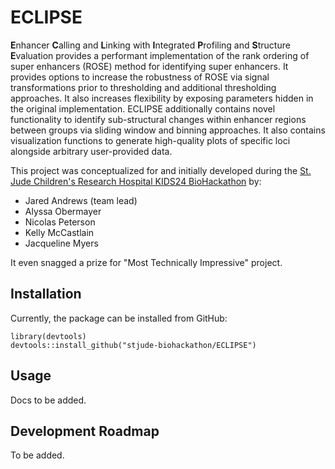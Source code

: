 # ECLIPSE

**E**nhancer **C**alling and **L**inking with **I**ntegrated **P**rofiling and **S**tructure **E**valuation provides a performant implementation of the rank ordering of super enhancers (ROSE) method for identifying super enhancers.
It provides options to increase the robustness of ROSE via signal transformations prior to thresholding and additional thresholding approaches.
It also increases flexibility by exposing parameters hidden in the original implementation.
ECLIPSE additionally contains novel functionality to identify sub-structural changes within enhancer regions between groups via sliding window and binning approaches.
It also contains visualization functions to generate high-quality plots of specific loci alongside arbitrary user-provided data.

This project was conceptualized for and initially developed during the [St. Jude Children's Research Hospital KIDS24 BioHackathon](https://github.com/stjude-biohackathon) by:
- Jared Andrews (team lead)
- Alyssa Obermayer
- Nicolas Peterson
- Kelly McCastlain
- Jacqueline Myers

It even snagged a prize for "Most Technically Impressive" project.

## Installation

Currently, the package can be installed from GitHub:

```
library(devtools)
devtools::install_github("stjude-biohackathon/ECLIPSE")
```

## Usage

Docs to be added.

## Development Roadmap

To be added.

